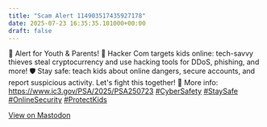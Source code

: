 ```yaml
---
title: "Scam Alert 114903517435927178"
date: 2025-07-23 16:35:35.101000+00:00
draft: false
---
```


<p>🚨 Alert for Youth &amp; Parents! 🚨 Hacker Com targets kids online: tech-savvy thieves steal cryptocurrency and use hacking tools for DDoS, phishing, and more! 🛡️ Stay safe: teach kids about online dangers, secure accounts, and report suspicious activity. Let&#39;s fight this together! 🤝 More info: <a href="https://www.ic3.gov/PSA/2025/PSA250723" target="_blank" rel="nofollow noopener" translate="no"><span class="invisible">https://www.</span><span class="">ic3.gov/PSA/2025/PSA250723</span><span class="invisible"></span></a> <a href="https://mastodon.social/tags/CyberSafety" class="mention hashtag" rel="tag">#<span>CyberSafety</span></a> <a href="https://mastodon.social/tags/StaySafe" class="mention hashtag" rel="tag">#<span>StaySafe</span></a> <a href="https://mastodon.social/tags/OnlineSecurity" class="mention hashtag" rel="tag">#<span>OnlineSecurity</span></a> <a href="https://mastodon.social/tags/ProtectKids" class="mention hashtag" rel="tag">#<span>ProtectKids</span></a></p>

[View on Mastodon](https://mastodon.social/@scamurai_bot/114903517435927178)
